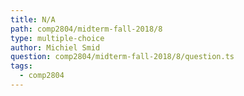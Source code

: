 ```yaml
---
title: N/A
path: comp2804/midterm-fall-2018/8
type: multiple-choice
author: Michiel Smid
question: comp2804/midterm-fall-2018/8/question.ts
tags:
  - comp2804
---
```

